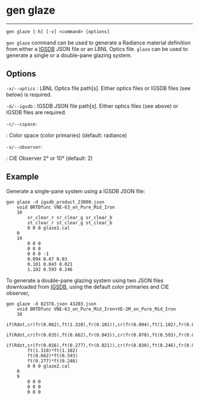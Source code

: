 # gen glaze
---
```
gen glaze [-h] [-v] <command> [options]
```
`gen glaze` command can be used to generate a Radiance material definition 
from either a [IGSDB](https://igsdb.lbl.gov) JSON file or an LBNL Optics file. `glaze` can be used to
generate a single or a double-pane glazing system.

## Options

`-x/--optics`
:	LBNL Optics file path[s]. Either optics files or IGSDB files (see below) is required.

`-d/--igsdb`
:	IGSDB JSON file path[s]. Either optics files (see above) or IGSDB files are required.

`-c/--cspace`:

:	Color space (color primaries) (default: radiance)

`-s/--observer`:

:	CIE Observer 2° or 10° (default: 2)

## Example

Generate a single-pane system using a IGSDB JSON file:
```
gen glaze -d igsdb_product_23000.json
	void BRTDfunc VNE-63_on_Pure_Mid_Iron
	10
		sr_clear_r sr_clear_g sr_clear_b 
		st_clear_r st_clear_g st_clear_b 
		0 0 0 glaze1.cal
	0
	19
		0 0 0 
		0 0 0 
		0 0 0 -1 
		0.094 0.07 0.03 
		0.101 0.043 0.021 
		1.102 0.593 0.246
```
To generate a double-pane glazing system using two JSON files downloaded 
from [IGSDB](https://igsdb.lbl.gov), using the default color primaries and
CIE observer,
```
gen glaze -d 82378.json 43203.json
	void BRTDfunc VNE-63_on_Pure_Mid_Iron+VE-2M_on_Pure_Mid_Iron
	10 
		if(Rdot,cr(fr(0.062),ft(1.310),fr(0.101)),cr(fr(0.094),ft(1.102),fr(0.070))) 
		if(Rdot,cr(fr(0.035),ft(0.662),fr(0.043)),cr(fr(0.070),ft(0.593),fr(0.041))) 
		if(Rdot,cr(fr(0.016),ft(0.277),fr(0.021)),cr(fr(0.030),ft(0.246),fr(0.017))) 
		ft(1.310)*ft(1.102) 
		ft(0.662)*ft(0.593) 
		ft(0.277)*ft(0.246) 
		0 0 0 glaze2.cal
	0
	9
		0 0 0
		0 0 0
		0 0 0

```
